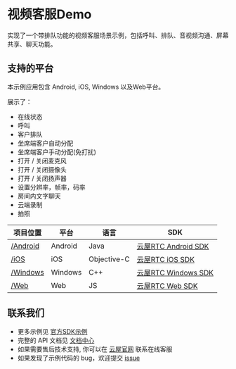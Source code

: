 # 视频客服Demo
实现了一个带排队功能的视频客服场景示例，包括呼叫、排队、音视频沟通、屏幕共享、聊天功能。

## 支持的平台
本示例应用包含 Android, iOS, Windows 以及Web平台。

展示了：
- 在线状态
- 呼叫
- 客户排队
- 坐席端客户自动分配
- 坐席端客户手动分配(免打扰)
- 打开 / 关闭麦克风
- 打开 / 关闭摄像头
- 打开 / 关闭扬声器
- 设置分辨率，帧率，码率
- 房间内文字聊天
- 云端录制
- 拍照

项目位置|平台|语言|SDK
---|---|---|---
[/Android](./Android)|Android|Java|[云屋RTC Android SDK](https://sdk.cloudroom.com/sdkdoc/Android/)
[/iOS](./iOS)|iOS|Objective-C|[云屋RTC iOS SDK](https://sdk.cloudroom.com/sdkdoc/iOS/)
[/Windows](./Windows)|Windows|C++|[云屋RTC Windows SDK](https://sdk.cloudroom.com/sdkdoc/Windows/)
[/Web](./Web)|Web|JS|[云屋RTC Web SDK](https://sdk.cloudroom.com/sdkdoc/H5/)

## 联系我们
- 更多示例见 [官方SDK示例](https://github.com/cloudroomSDK)
- 完整的 API 文档见 [文档中心](https://sdk.cloudroom.com/sdk-5.html)
- 如果需要售后技术支持, 你可以在 [云屋官网](https://sdk.cloudroom.com) 联系在线客服
- 如果发现了示例代码的 bug，欢迎提交 [issue](https://github.com/cloudroomSDK/Meeting-Demo/issues)
